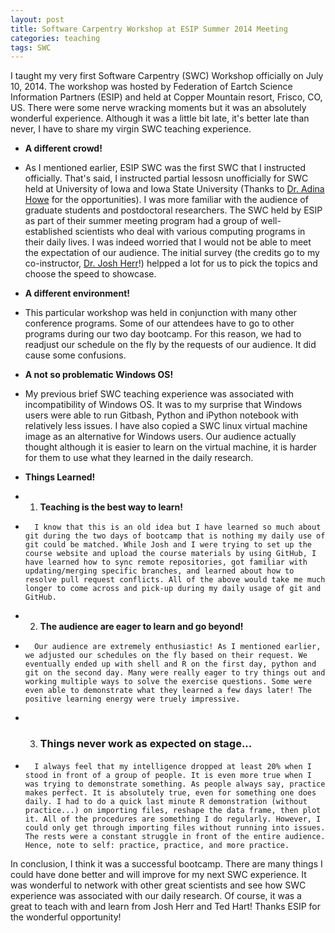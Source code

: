 ```yaml
---
layout: post
title: Software Carpentry Workshop at ESIP Summer 2014 Meeting
categories: teaching
tags: SWC
---
```


I taught my very first Software Carpentry (SWC) Workshop officially on July 10, 2014. The workshop was hosted by Federation of Eartch Science Information Partners (ESIP) and held at Copper Mountain resort, Frisco, CO, US. There were some nerve wracking moments but it was an absolutely wonderful experience. Although it was a little bit late, it's better late than never, I have to share my virgin SWC teaching experience. 

<!--more-->

+ **A different crowd!**
+	As I mentioned earlier, ESIP SWC was the first SWC that I instructed officially. That's said, I instructed partial lessosn unofficially for SWC held at University of Iowa and Iowa State University (Thanks to [Dr. Adina Howe](http://adina.github.io) for the opportunities). I was more familiar with the audience of graduate students and postdoctoral researchers. The SWC held by ESIP as part of their summer meeting program had a group of well-established scientists who deal with various computing programs in their daily lives. I was indeed worried that I would not be able to meet the expectation of our audience. The initial survey (the credits go to my co-instructor, [Dr. Josh Herr](http://www.joshuaherr.com)!) helpped a lot for us to pick the topics and choose the speed to showcase. 

+ **A different environment!**
+	This particular workshop was held in conjunction with many other conference programs. Some of our attendees have to go to other programs during our two day bootcamp. For this reason, we had to readjust our schedule on the fly by the requests of our audience. It did cause some confusions.

+ **A not so problematic Windows OS!**
+	My previous brief SWC teaching experience was associated with incompatibility of Windows OS. It was to my surprise that Windows users were able to run Gitbash, Python and iPython notebook with relatively less issues. I have also copied a SWC linux virtual machine image as an alternative for Windows users. Our audience actually thought although it is easier to learn on the virtual machine, it is harder for them to use what they learned in the daily research.   

+ **Things Learned!**
+	1. **Teaching is the best way to learn!**
+		I know that this is an old idea but I have learned so much about git during the two days of bootcamp that is nothing my daily use of git could be matched. While Josh and I were trying to set up the course website and upload the course materials by using GitHub, I have learned how to sync remote repositories, got familiar with updating/merging specific branches, and learned about how to resolve pull request conflicts. All of the above would take me much longer to come across and pick-up during my daily usage of git and GitHub. 
+	2. **The audience are eager to learn and go beyond!**
+		Our audience are extremely enthusiastic! As I mentioned earlier, we adjusted our schedules on the fly based on their request. We eventually ended up with shell and R on the first day, python and git on the second day. Many were really eager to try things out and working multiple ways to solve the exercise questions. Some were even able to demonstrate what they learned a few days later! The positive learning energy were truely impressive.
+	3. ### Things never work as expected on stage...
+		I always feel that my intelligence dropped at least 20% when I stood in front of a group of people. It is even more true when I was trying to demonstrate something. As people always say, practice makes perfect. It is absolutely true, even for something one does daily. I had to do a quick last minute R demonstration (without practice...) on importing files, reshape the data frame, then plot it. All of the procedures are something I do regularly. However, I could only get through importing files without running into issues. The rests were a constant struggle in front of the entire audience. Hence, note to self: practice, practice, and more practice.

In conclusion, I think it was a successful bootcamp. There are many things I could have done better and will improve for my next SWC experience. It was wonderful to network with other great scientists and see how SWC experience was associated with our daily research. Of course, it was a great to teach with and learn from Josh Herr and Ted Hart! Thanks ESIP for the wonderful opportunity!
